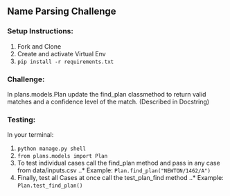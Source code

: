 ## Name Parsing Challenge

### Setup Instructions:
1. Fork and Clone
2. Create and activate Virtual Env
3. `pip install -r requirements.txt`

### Challenge:
In plans.models.Plan update the find_plan classmethod to return valid matches and a confidence level
of the match. (Described in Docstring)

### Testing:
In your terminal:
1. `python manage.py shell`
2. `from plans.models import Plan`
3. To test individual cases call the find_plan method and pass in any case from data/inputs.csv
..* Example: `Plan.find_plan("NEWTON/1462/A")`
4. Finally, test all Cases at once call the test_plan_find method
..* Example: `Plan.test_find_plan()`
